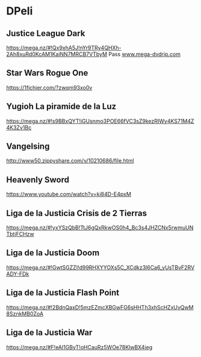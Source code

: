 # DPeli

## Justice League Dark
https://mega.nz/#!Qx9xhA5J!nYr9TRy4QHXh-2Ah8xuRd0KcAM1KaiNN7MRCB7VTbyM
Pass
www.mega-dvdrip.com

## Star Wars Rogue One
https://1fichier.com/?zwqm93xo0v

## Yugioh La piramide de la Luz
https://mega.nz/#!s9BBxQYT!iGUsnmo3POE66fVC3sZ9kezRIWy4KS71M4Z4K3Zv1Bc

## Vangelsing
http://www50.zippyshare.com/v/10210686/file.html

## Heavenly Sword 
https://www.youtube.com/watch?v=ki84D-E4pxM

## Liga de la Justicia Crisis de 2 Tierras

https://mega.nz/#!yxYSzQbB!TtJ6gQxRkwOS0h4_Bc3s4JHZCNx5rwmuUNTbtjFCHzw

## Liga de la Justicia Doom

https://mega.nz/#!GwtSGZZI!d99RHXYYOXs5C_XCdkz3l6Ca6_yUsTBvF2RVADY-FDk

## Liga de la Justicia Flash Point 

https://mega.nz/#!2BdnQaxD!5mzEZmcXBGwFG6sHHTh3xhScHZxUvQwM8SznkMB0ZoA

## Liga de la Justicia War

https://mega.nz/#F!eAl1GByT!oHCauRz5WOe78KlwBX4ieg

